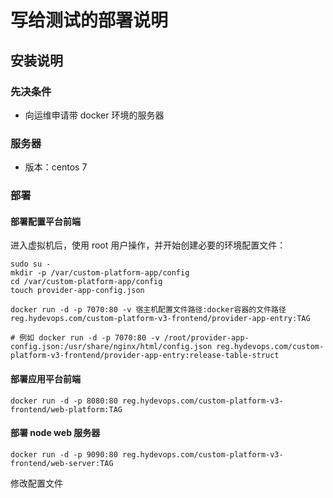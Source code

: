 # 写给测试的部署说明

## 安装说明

### 先决条件

- 向运维申请带 docker 环境的服务器

### 服务器

- 版本：centos 7

### 部署

#### 部署配置平台前端

进入虚拟机后，使用 root 用户操作，并开始创建必要的环境配置文件：

```shell
sudo su -
mkdir -p /var/custom-platform-app/config
cd /var/custom-platform-app/config
touch provider-app-config.json
```

```shell
docker run -d -p 7070:80 -v 宿主机配置文件路径:docker容器的文件路径 reg.hydevops.com/custom-platform-v3-frontend/provider-app-entry:TAG

# 例如 docker run -d -p 7070:80 -v /root/provider-app-config.json:/usr/share/nginx/html/config.json reg.hydevops.com/custom-platform-v3-frontend/provider-app-entry:release-table-struct
```

#### 部署应用平台前端

```shell
docker run -d -p 8080:80 reg.hydevops.com/custom-platform-v3-frontend/web-platform:TAG
```

#### 部署 node web 服务器

```shell
docker run -d -p 9090:80 reg.hydevops.com/custom-platform-v3-frontend/web-server:TAG
```

修改配置文件
